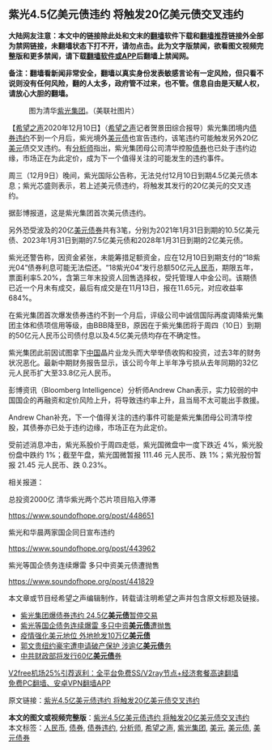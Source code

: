  <h2>紫光4.5亿美元债违约 将触发20亿美元债交叉违约</h2> <p class="notice"><b>大陆网友注意：本文中的链接除此处和文末的<a href="https://github.com/bannedbook/fanqiang" >翻墙</a>软件下载和<a href="https://github.com/killgcd/justmysocks/blob/master/README.md">翻墙推荐</a>链接外全部为禁网链接，未翻墙状态下打不开，请勿点击。此为文字版禁闻，欲看图文视频完整版和更多禁闻，请下载<a href="https://github.com/bannedbook/fanqiang">翻墙软件或APP</a>后翻墙上禁闻网。</p><p>备注：翻墙看新闻非常安全，翻墙以真实身份发表敏感言论有一定风险，但只看不说则没有任何风险，翻的人太多，政府管不过来，也不管。信息自由是天赋人权，请放心大胆的翻墙。</b></p>  <div class="entry"> <figure><figcaption>图为清华<a href="https://www.bannedbook.org/bnews/tag/%E7%B4%AB%E5%85%89%E9%9B%86%E5%9B%A2/" class="st_tag internal_tag" rel="tag" title="标签 紫光集团 下的日志">紫光集团</a>。（美联社图片）</figcaption></figure> <p>【<span class='wp_keywordlink_affiliate'><a href="https://www.soundofhope.org" title="希望之声" target="_blank">希望之声</a></span>2020年12月10日】（<a href="https://www.bannedbook.org/bnews/tag/%e5%b8%8c%e6%9c%9b%e4%b9%8b%e5%a3%b0/" class="st_tag internal_tag" rel="tag" title="标签 希望之声 下的日志">希望之声</a>记者贺景田综合报导）紫光集团境内<a href="https://www.bannedbook.org/bnews/tag/%E5%80%BA%E5%88%B8%E8%BF%9D%E7%BA%A6/" class="st_tag internal_tag" rel="tag" title="标签 债券违约 下的日志">债券违约</a>不到一个月后，紫光境外<a href="https://www.bannedbook.org/bnews/tag/%E7%BE%8E%E5%85%83%E5%80%BA/" class="st_tag internal_tag" rel="tag" title="标签 美元债 下的日志">美元债</a>也宣告违约，该笔违约可能触发另外20亿<a href="https://www.bannedbook.org/bnews/tag/%e7%be%8e%e5%85%83/" class="st_tag internal_tag" rel="tag" title="标签 美元 下的日志">美元</a>债交叉违约。有<a href="https://www.bannedbook.org/bnews/tag/%E5%88%86%E6%9E%90%E5%B8%88/" class="st_tag internal_tag" rel="tag" title="标签 分析师 下的日志">分析师</a>指出，紫光集团母公司清华控股<a href="https://www.bannedbook.org/bnews/tag/%E5%80%BA%E5%88%B8/" class="st_tag internal_tag" rel="tag" title="标签 债券 下的日志">债券</a>也已处于违约边缘，市场正在为此定价，成为下一个值得关注的可能发生的违约事件。</p> <p>周三（12月9日）晚间，紫光国际公告称，无法兑付12月10日到期4.5亿美元债本息；紫光芯盛则表示，若上述美元债违约，将触发其发行的20亿美元的交叉违约。</p> <p>据彭博报道，这是紫光集团首次美元债违约。</p> <p>另外恐受波及的20亿<a href="https://www.bannedbook.org/bnews/tag/%E7%BE%8E%E5%85%83%E5%80%BA%E5%88%B8/" class="st_tag internal_tag" rel="tag" title="标签 美元债券 下的日志">美元债券</a>共有3笔，分别为2021年1月31日到期的10.5亿美元债、2023年1月31日到期的7.5亿美元债和2028年1月31日到期的2亿美元债。</p> <p>紫光还警告称，因资金紧张，未能筹措足额资金，应在12月10日到期支付的“18紫光04”债券利息可能无法偿还。“18紫光04”发行总额50亿元<a href="https://www.bannedbook.org/bnews/tag/%e4%ba%ba%e6%b0%91%e5%b8%81/" class="st_tag internal_tag" rel="tag" title="标签 人民币 下的日志">人民币</a>，期限五年，票面利率5.20%，含第三年末投资人回售选择权，受托管理人中金公司。该期债已近一个月未有成交，最后有成交是在11月13日，报在11.65元，对应收益率684%。</p> <p>在紫光集团首次爆发债券违约不到一个月后，评级公司中诚信国际再度调降紫光集团主体和债项信用等级，由BBB降至B，原因在于紫光集团将于周四（10日）到期的50亿元人民币公司债付息以及4.5亿美元债均存在不确定性。</p>  <p>紫光集团此前因试图拿下<span class='wp_keywordlink_affiliate'><a href="https://www.bannedbook.org/" title="中国" target="_blank">中国</a></span>晶片业龙头而大举举债收购和投资，过去3年的财务状况恶化。最新中期财务报告显示，该公司今年上半年净亏损从去年同期的32亿元人民币扩大至33.8亿元人民币。</p> <p>彭博资讯（Bloomberg Intelligence）分析师Andrew Chan表示，实力较弱的中国国企的再融资和定价风险上升，将导致违约率上升，且当局不太可能出手救援。</p> <p>Andrew Chan补充，下一个值得关注的违约事件可能是紫光集团母公司清华控股，其债券亦已处于违约边缘，市场正在为此定价。</p> <p>受前述消息冲击，紫光系股价于周四走低，紫光国微盘中一度下跌近 4%，紫光股份盘中跌约 1%；截至午盘，紫光国微暂报 111.46 元人民币、跌 1%；紫光股份暂报 21.45 元人民币、跌 0.23%。</p> <p>相关报道：</p> <p>总投资2000亿 清华紫光两个芯片项目陷入停滞</p>  <p><a href="https://www.soundofhope.org/post/448651">https://www.soundofhope.org/post/448651</a></p> <p>紫光和华晨两家国企同日宣布违约</p> <p><a href="https://www.soundofhope.org/post/443962">https://www.soundofhope.org/post/443962</a></p> <p>紫光等国企债务连续爆雷 多只中资美元债遭抛售</p> <p><a href="https://www.soundofhope.org/post/441829">https://www.soundofhope.org/post/441829</a></p> <p>本文章或节目经希望之声编辑制作，转载请注明希望之声并包含原文标题及链接。</p>  <ul class='op-related-articles' title='相关阅读'> <li><a href='https://www.bannedbook.org/bnews/taiwannews/20201119/1433496.html' target='_blank'>紫光集团爆债券违约 24.5亿<b>美元债</b>暂停交易</a></li> <li><a href='https://www.bannedbook.org/bnews/comments/20201112/1429682.html' target='_blank'>紫光等国企债务连续爆雷 多只中资<b>美元债</b>遭抛售</a></li> <li><a href='https://www.bannedbook.org/bnews/cnnews/20201026/1420177.html' target='_blank'>疫情强化美元地位 外地抢发10万亿<b>美元债</b></a></li> <li><a href='https://www.bannedbook.org/bnews/cnnews/20201015/1414223.html' target='_blank'>郭文贵纽约豪宅遭申请破产保护 涉逾亿<b>美元债</b>务</a></li> <li><a href='https://www.bannedbook.org/bnews/comments/20201014/1413343.html' target='_blank'>中共财政部将发行60亿<b>美元债</b>券</a></li> </ul> <p class="texttj"> <a href="https://github.com/bannedbook/fanqiang/wiki/V2ray%E6%9C%BA%E5%9C%BA" target="_blank">V2free机场25%引荐返利：全平台免费SS/V2ray节点+经济套餐高速翻墙</a><br/> <a href="https://github.com/bannedbook/fanqiang/wiki/%E7%A6%81%E9%97%BB%E7%BD%91%E5%AE%89%E5%8D%93%E7%BF%BB%E5%A2%99%E6%96%B0%E9%97%BBAPP" target="_blank">免费PC翻墙、安卓VPN翻墙APP</a></p><p>原文链接：<a class="src_link"  href="https://www.soundofhope.org/post/452395" target="_blank">紫光4.5亿美元债违约 将触发20亿美元债交叉违约</a></p><a name='sharetosocial'></a>       <div><b>本文的图文或视频完整版</b>：<a href='https://www.bannedbook.org/bnews/comments/20201211/1445570.html'>紫光4.5亿美元债违约 将触发20亿美元债交叉违约</a></div>  </div><!--END ENTRY--> <div class="postfooter"> <div>本文标签：<a href="https://www.bannedbook.org/bnews/tag/%e4%ba%ba%e6%b0%91%e5%b8%81/" rel="tag">人民币</a>, <a href="https://www.bannedbook.org/bnews/tag/%E5%80%BA%E5%88%B8/" rel="tag">债券</a>, <a href="https://www.bannedbook.org/bnews/tag/%E5%80%BA%E5%88%B8%E8%BF%9D%E7%BA%A6/" rel="tag">债券违约</a>, <a href="https://www.bannedbook.org/bnews/tag/%E5%88%86%E6%9E%90%E5%B8%88/" rel="tag">分析师</a>, <a href="https://www.bannedbook.org/bnews/tag/%e5%b8%8c%e6%9c%9b%e4%b9%8b%e5%a3%b0/" rel="tag">希望之声</a>, <a href="https://www.bannedbook.org/bnews/tag/%E7%B4%AB%E5%85%89%E9%9B%86%E5%9B%A2/" rel="tag">紫光集团</a>, <a href="https://www.bannedbook.org/bnews/tag/%e7%be%8e%e5%85%83/" rel="tag">美元</a>, <a href="https://www.bannedbook.org/bnews/tag/%E7%BE%8E%E5%85%83%E5%80%BA/" rel="tag">美元债</a>, <a href="https://www.bannedbook.org/bnews/tag/%E7%BE%8E%E5%85%83%E5%80%BA%E5%88%B8/" rel="tag">美元债券</a></div>  </div><!--END POSTFOOTER--> 